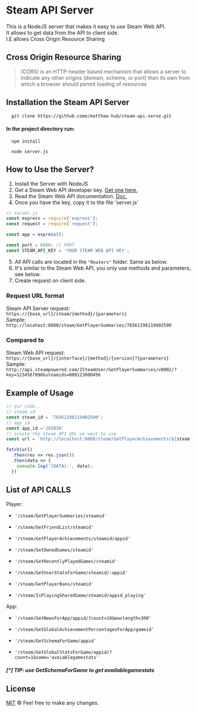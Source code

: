 # Steam API Server

This is a NodeJS server that makes it easy to use Steam Web API.  
It allows to get data from the API to client side.  
I.E allows Cross Origin Resource Sharing  

## Cross Origin Resource Sharing
>(CORS) is an HTTP-header based mechanism that allows a server to indicate any other origins (domain, scheme, or port) than its own from which a browser should permit loading of resources

## Installation the Steam API Server
```console
  git clone https://github.come/matthew-hub/steam-api-serve.git
```
####  In the project directory run:
```console 
  npm install
```
```console
  node server.js
```
## How to Use the Server?
1. Install the Server with NodeJS
2. Get a Steam Web API developer key. [Get one here.](https://steamcommunity.com/dev/apikey)
3. Read the Steam Web API documentation. [Doc.](https://developer.valvesoftware.com/wiki/Steam_Web_API)
4. Once you have the key, copy it to the file 'server.js'
```javascript
// server.js
const express = require('express');
const request = require('request');

const app = express();

const port = 8080; // PORT
const STEAM_API_KEY = 'YOUR STEAM WEB API KEY';
```
5. All API calls are located in the `"Routers"` folder. Same as below.
6. It's similar to the Steam Web API, you only use methods and parameters, see below.
7. Create request on client side.

### Request URL format
Steam API Server request:  
`https://{base_url}/steam/{method}/{parameters}`  
Sample:  
`http://locahost:8080/steam/GetPlayerSummaries/76561198119402590`
### Compared to
Steam Web API request:  
`https://{base_url}/{interface}/{method}/{version}?{parameters}`  
Sample:  
`http://api.steampowered.com/ISteamUser/GetPlayerSummaries/v0002/?key=1234567890&steamids=000123000456`

## Example of Usage
```javascript
// yur code..
// steam_id
const steam_id = '76561198119402590';
// app_id 
const app_id ='292030'
// create the Steam API URL we want to use
const url = `http://localhost:8080/steam/GetPlayerAchievements/${steam_id}/${app_id}`;

fetch(url)
  .then(res => res.json())
  .then(data => {
    console.log('[DATA]:', data);
  })
```

## List of API CALLS
Player:
- `'/steam/GetPlayerSummaries/steamid'`

- `'/steam/GetFriendList/steamid'`
- `'/steam/GetPlayerAchievements/steamid/appid'`
- `'/steam/GetOwnedGames/steamid'`
- `'/steam/GetRecentlyPlayedGames/steamid'`
- `'/steam/GetUserStatsForGame/steamid/:appid'`
- `'/steam/GetPlayerBans/steamid'`
- `'/steam/IsPlayingSharedGame/steamid/appid_playing'`

App:
- `'/steam/GetNewsForApp/appid/?count=10&maxlength=300'`

- `'/steam/GetGlobalAchievementPercentagesForApp/gameid'`
- `'/steam/GetSchemaForGame/appid'`
- `'/steam/GetGlobalStatsForGame/appid/?count=1&name='avaiablegamestats'`  
#####  [*] TIP: use GetSchemaForGame to get availablegamestats

## License
[MIT](https://github.com/matthew-hub/steam-api-server/blob/main/LICENSE)  ©  Feel free to make any changes.
